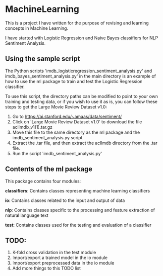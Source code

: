 # MachineLearning
This is a project I have written for the purpose of revising and learning concepts in Machine Learning.

I have started with Logistic Regression and Naive Bayes classifiers for NLP Sentiment Analysis.

## Using the sample script

The Python scripts 'imdb_logisticregression_sentiment_analysis.py' and imdb_bayes_sentiment_analysis.py' in the main directory is an example of how to use the ml package to train and test the Logistic Regression classifier. 

To use this script, the directory paths can be modified to point to your own training and testing data, or if you wish to use it as is, you can follow these steps to get the Large Movie Review Dataset v1.0:
1. Go to https://ai.stanford.edu/~amaas/data/sentiment/
2. Click on 'Large Movie Review Dataset v1.0' to download the file aclImdb_v1(1).tar.gz
3. Move this file to the same directory as the ml package and the imdb_sentiment_analysis.py script
4. Extract the .tar file, and then extract the aclImdb directory from the .tar file.
5. Run the script 'imdb_sentiment_analysis.py'

## Contents of the ml package

This package contains four modules:

**classifiers**: Contains classes representing machine learning classifiers

**io**: Contains classes related to the input and output of data

**nlp**: Contains classes specific to the processing and feature extraction of natural language text

**test**: Contains classes used for the testing and evaluation of a classifier

## TODO:
1. K-fold cross validation in the test module
2. Import/export a trained model in the io module
3. Import/export preprocessed data in the io module
4. Add more things to this TODO list
